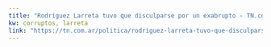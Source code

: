```yaml
---
title: "Rodríguez Larreta tuvo que disculparse por un exabrupto - TN.com.ar"
kw: corruptos, larreta
link: "https://tn.com.ar/politica/rodriguez-larreta-tuvo-que-disculparse-por-un-exabrupto_054737"
---
```


